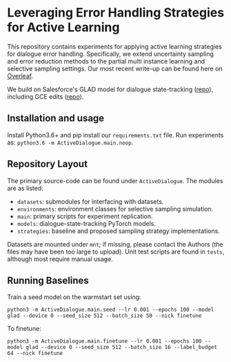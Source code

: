 # Leveraging Error Handling Strategies for Active Learning

This repository contains experiments for applying active learning strategies for dialogue error handling. Specifically, we extend uncertainty sampling and error reduction methods to the partial multi instance learning and selective sampling settings.
Our most recent write-up can be found here on [Overleaf](https://www.overleaf.com/project/5e34166fd4449b00016cd549).

We build on Salesforce's GLAD model for dialogue state-tracking ([repo](https://github.com/salesforce/glad)), including GCE edits ([repo](https://github.com/elnaaz/GCE-Model)).

## Installation and usage
Install Python3.6+ and pip install our `requirements.txt` file. Run experiments as: `python3.6 -m ActiveDialogue.main.noop`.

## Repository Layout
The primary source-code can be found under `ActiveDialogue`. The modules are as listed:
* `datasets`: submodules for interfacing with datasets.
* `environments`: environment classes for selective sampling simulation.
* `main`: primary scripts for experiment replication.
* `models`: dialogue-state-tracking PyTorch models.
* `strategies`: baseline and proposed sampling strategy implementations.

Datasets are mounted under `mnt`; if missing, please contact the Authors (the files may have been too large to upload).
Unit test scripts are found in `tests`, although most require manual usage.

## Running Baselines
Train a seed model on the warmstart set using:
```
python3 -m ActiveDialogue.main.seed --lr 0.001 --epochs 100 --model glad --device 0 --seed_size 512 --batch_size 50 --nick finetune
```
To finetune:
```
python3 -m ActiveDialogue.main.finetune --lr 0.001 --epochs 100 --model glad --device 0 --seed_size 512 --batch_size 16 --label_budget 64 --nick finetune
```
